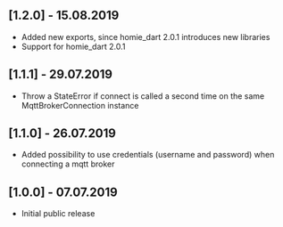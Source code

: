 ## [1.2.0] - 15.08.2019

* Added new exports, since homie_dart 2.0.1 introduces new libraries
* Support for homie_dart 2.0.1

## [1.1.1] - 29.07.2019

* Throw a StateError if connect is called a second time on the same MqttBrokerConnection instance 

## [1.1.0] - 26.07.2019

* Added possibility to use credentials (username and password) when connecting a mqtt broker 

## [1.0.0] - 07.07.2019

* Initial public release
